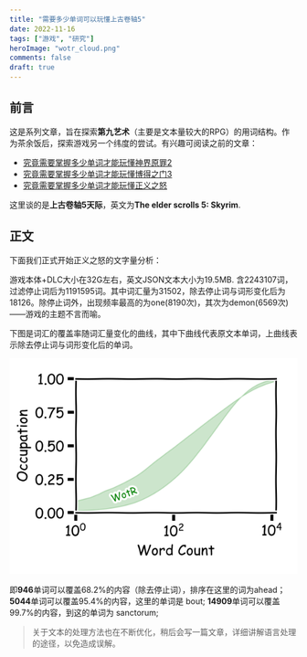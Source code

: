 ```yaml
---
title: "需要多少单词可以玩懂上古卷轴5"
date: 2022-11-16
tags: ["游戏", "研究"]
heroImage: "wotr_cloud.png"
comments: false
draft: true
---
```


## 前言

这是系列文章，旨在探索**第九艺术**（主要是文本量较大的RPG）的用词结构。作为茶余饭后，探索游戏另一个纬度的尝试。有兴趣可阅读之前的文章：

- [究竟需要掌握多少单词才能玩懂神界原罪2](https://xhou.me/2020/06/%E7%A9%B6%E7%AB%9F%E9%9C%80%E8%A6%81%E6%8E%8C%E6%8F%A1%E5%A4%9A%E5%B0%91%E5%8D%95%E8%AF%8D%E6%89%8D%E8%83%BD%E7%8E%A9%E6%87%82%E7%A5%9E%E7%95%8C%E5%8E%9F%E7%BD%AA2/)
- [究竟需要掌握多少单词才能玩懂博得之门3](https://xhou.me/2020/10/%E9%9C%80%E8%A6%81%E5%A4%9A%E5%B0%91%E5%8D%95%E8%AF%8D%E5%8F%AF%E4%BB%A5%E7%8E%A9%E6%87%82%E5%8D%9A%E5%BE%B7%E4%B9%8B%E9%97%A83/)
- [究竟需要掌握多少单词才能玩懂正义之怒](https://xhou.me/2022/11/究竟需要掌握多少单词才能玩懂正义之怒/)

这里谈的是**上古卷轴5天际**，英文为**The elder scrolls 5: Skyrim**.

## 正文

下面我们正式开始正义之怒的文字量分析：

游戏本体+DLC大小在32G左右，英文JSON文本大小为19.5MB. 含2243107词，过滤停止词后为1191595词。其中词汇量为31502，除去停止词与词形变化后为18126。除停止词外，出现频率最高的为one(8190次)，其次为demon(6569次)——游戏的主题不言而喻。

下图是词汇的覆盖率随词汇量变化的曲线，其中下曲线代表原文本单词，上曲线表示除去停止词与词形变化后的单词。

![curve](./wordcurve.png)

即**946**单词可以覆盖68.2%的内容（除去停止词），排序在这里的词为ahead；
**5044**单词可以覆盖95.4%的内容，这里的单词是 bout;
**14909**单词可以覆盖99.7%的内容，到这的单词为 sanctorum;

> 关于文本的处理方法也在不断优化，稍后会写一篇文章，详细讲解语言处理的途径，以免造成误解。
